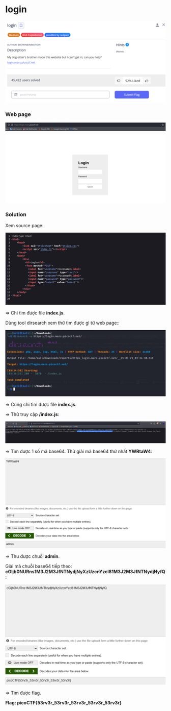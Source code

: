 # login
![img](https://github.com/DucThinh47/PicoCTF_Writeups/blob/main/Web_Exploitation/images/image212.png?raw=true)

### Web page
![img](https://github.com/DucThinh47/PicoCTF_Writeups/blob/main/Web_Exploitation/images/image213.png?raw=true)

### Solution

Xem source page: 

![img](https://github.com/DucThinh47/PicoCTF_Writeups/blob/main/Web_Exploitation/images/image214.png?raw=true)

=> Chỉ tìm được file **index.js**.

Dùng tool dirsearch xem thử tìm được gì từ web page::

![img](https://github.com/DucThinh47/PicoCTF_Writeups/blob/main/Web_Exploitation/images/image215.png?raw=true)

=> Cũng chỉ tìm được file **index.js**.

=> Thử truy cập **/index.js**:

![img](https://github.com/DucThinh47/PicoCTF_Writeups/blob/main/Web_Exploitation/images/image216.png?raw=true)

=> Tìm được 1 số mã base64. Thử giải mã base64 thứ nhất **YWRtaW4**:

![img](https://github.com/DucThinh47/PicoCTF_Writeups/blob/main/Web_Exploitation/images/image217.png?raw=true)

=> Thu được chuỗi **admin**.

Giải mã chuỗi base64 tiếp theo: **cGljb0NURns1M3J2M3JfNTNydjNyXzUzcnYzcl81M3J2M3JfNTNydjNyfQ**: 

![img](https://github.com/DucThinh47/PicoCTF_Writeups/blob/main/Web_Exploitation/images/image218.png?raw=true)

=> Tìm được flag.

**Flag: picoCTF{53rv3r_53rv3r_53rv3r_53rv3r_53rv3r}**
